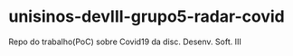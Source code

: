 # unisinos-devIII-grupo5-radar-covid
Repo do trabalho(PoC) sobre Covid19 da disc. Desenv. Soft. III
